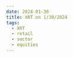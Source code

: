 ```yaml
---
date: 2024-01-30
title: XRT on 1/30/2024
tags: 
  - XRT
  - retail
  - sector
  - equities
---
```

<div class="post">
<snapshot-grid 
    :reports="['2024/01/29/CTA/XRT', '2024/01/30/CTA/XRT', '2024/01/30/MTP/XRT']"
    chart="2024/01/30/Chart/XRT"
/>
<p>

</p>
<p>

</p>
</div>